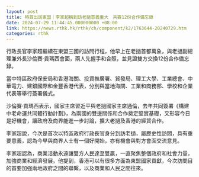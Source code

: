 ```yaml
---
layout: post
title: 特首出訪東盟｜李家超稱到訪老撾意義重大　共簽12份合作備忘錄
date: 2024-07-29 11:44:45.000000000 +08:00
link: https://news.rthk.hk/rthk/ch/component/k2/1763644-20240729.htm
categories: rthk
---
```


行政長官李家超繼續在東盟三國的訪問行程，他早上在老撾首都萬象，與老撾副總理兼外長沙倫賽·貢瑪西會面，兩人先握手和合照，並見證雙方交換12份合作備忘錄。

當中特區政府保安局和香港海關、投資推廣署、貿發局、理工大學、工業總會、中華電力、建銀國際和金豐香港代表，分別與當地海關、工業和商務部、學校和企業代表等舉行簽署儀式。

沙倫賽·貢瑪西表示，國家主席習近平與老撾國家主席通倫，去年共同簽署《構建中老命運共同體行動計劃》，為兩國的雙邊關係和合作奠定堅實基礎，又形容今日是好機會，讓政府及商界能進一步討論，擴大老撾及香港的經貿合作。

李家超說，今次是首次以特區政府行政長官身分到訪老撾，屬歷史性訪問，具有重要意義，認為今早與商界人士有一個好開始，亦有機會與對方會面交流意見。

李家超認為，商業活動永遠讓雙方人民達至雙贏，一直聚焦整個政府和社會力量，加強商業和經濟發展。他提到，香港可以有很多方面為東盟國家貢獻，今次訪問目的首要加強兩地政府之間的聯繫，以及商業和人民之間往來。

